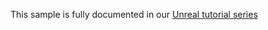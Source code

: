 This sample is fully documented in our [Unreal tutorial series](https://docs.microsoft.com/windows/mixed-reality/develop/unreal/tutorials/unreal-uxt-ch1)
